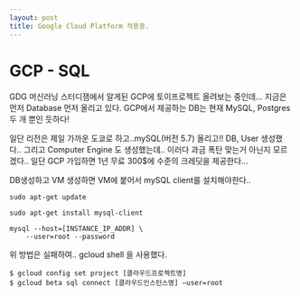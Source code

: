 ```yaml
---
layout: post
title: Google Cloud Platform 적용중.
---
```


# GCP - SQL

GDG 머신러닝 스터디잼에서 알게된 GCP에 토이프로젝트 올려보는 중인데... 지금은 먼저 Database 먼저 올리고 있다. GCP에서 제공하는 DB는 현재 MySQL, Postgres 두 개 뿐인 듯하다!

일단 리전은 제일 가까운 도쿄로 하고..mySQL(버전 5.7) 올리고!! DB, User 생성했다.. 그리고 Computer Engine 도 생성했는데.. 이러다 과금 폭탄 맞는거 아닌지 모르겠다.. 일단 GCP 가입하면 1년 무료 300$에 수준의 크레딧을 제공한다...

DB생성하고 VM 생성하면 VM에 붙어서 mySQL client를 설치해야한다..

```
sudo apt-get update   

sudo apt-get install mysql-client   

mysql --host=[INSTANCE_IP_ADDR] \   
    --user=root --password
```

위 방법은 실패하여.. gcloud shell 을 사용했다.

```
$ gcloud config set project [클라우드프로젝트명]
$ gcloud beta sql connect [클라우드인스턴스명] —user=root
```
